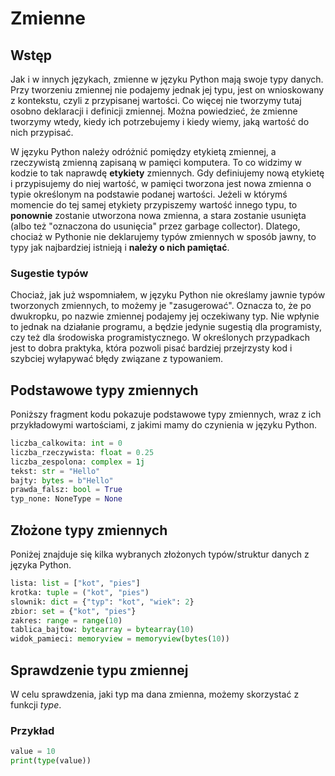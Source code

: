 # Zmienne

## Wstęp

Jak i w innych językach, zmienne w języku Python mają swoje typy danych. Przy tworzeniu zmiennej nie podajemy jednak jej typu, jest on wnioskowany z kontekstu, czyli z przypisanej wartości. Co więcej nie tworzymy tutaj osobno deklaracji i definicji zmiennej. Można powiedzieć, że zmienne tworzymy wtedy, kiedy ich potrzebujemy i kiedy wiemy, jaką wartość do nich przypisać.

W języku Python należy odróżnić pomiędzy etykietą zmiennej, a rzeczywistą zmienną zapisaną w pamięci komputera. To co widzimy w kodzie to tak naprawdę **etykiety** zmiennych. Gdy definiujemy nową etykietę i przypisujemy do niej wartość, w pamięci tworzona jest nowa zmienna o typie określonym na podstawie podanej wartości. Jeżeli w którymś momencie do tej samej etykiety przypiszemy wartość innego typu, to **ponownie** zostanie utworzona nowa zmienna, a stara zostanie usunięta (albo też "oznaczona do usunięcia" przez garbage collector). Dlatego, chociaż w Pythonie nie deklarujemy typów zmiennych w sposób jawny, to typy jak najbardziej istnieją i **należy o nich pamiętać**. 

### Sugestie typów

Chociaż, jak już wspomniałem, w języku Python nie określamy jawnie typów tworzonych zmiennych, to możemy je "zasugerować". Oznacza to, że po dwukropku, po nazwie zmiennej podajemy jej oczekiwany typ. Nie wpłynie to jednak na działanie programu, a będzie jedynie sugestią dla programisty, czy też dla środowiska programistycznego. W określonych przypadkach jest to dobra praktyka, która pozwoli pisać bardziej przejrzysty kod i szybciej wyłapywać błędy związane z typowaniem.

## Podstawowe typy zmiennych

Poniższy fragment kodu pokazuje podstawowe typy zmiennych, wraz z ich przykładowymi wartościami, z jakimi mamy do czynienia w języku Python.

```python
liczba_calkowita: int = 0
liczba_rzeczywista: float = 0.25
liczba_zespolona: complex = 1j
tekst: str = "Hello"
bajty: bytes = b"Hello"
prawda_falsz: bool = True
typ_none: NoneType = None
```

## Złożone typy zmiennych

Poniżej znajduje się kilka wybranych złożonych typów/struktur danych z języka Python.

```python
lista: list = ["kot", "pies"]
krotka: tuple = ("kot", "pies")
slownik: dict = {"typ": "kot", "wiek": 2}
zbior: set = {"kot", "pies"}
zakres: range = range(10)
tablica_bajtow: bytearray = bytearray(10)
widok_pamieci: memoryview = memoryview(bytes(10))
```

## Sprawdzenie typu zmiennej

W celu sprawdzenia, jaki typ ma dana zmienna, możemy skorzystać z funkcji *type*.

### Przykład

```python
value = 10
print(type(value))
```
